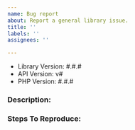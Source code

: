 ```yaml
---
name: Bug report
about: Report a general library issue.
title: ''
labels: ''
assignees: ''

---
```


- Library Version: #.#.#
- API Version: v#
- PHP Version: #.#.#

### Description:


### Steps To Reproduce:
